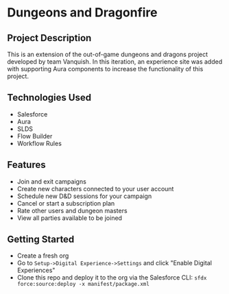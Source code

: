 # Dungeons and Dragonfire

## Project Description
This is an extension of the out-of-game dungeons and dragons project developed by team Vanquish.
In this iteration, an experience site was added with supporting Aura components to increase the 
functionality of this project.

## Technologies Used
* Salesforce
* Aura
* SLDS
* Flow Builder
* Workflow Rules

## Features
* Join and exit campaigns
* Create new characters connected to your user account
* Schedule new D&D sessions for your campaign
* Cancel or start a subscription plan
* Rate other users and dungeon masters
* View all parties available to be joined

## Getting Started
 * Create a fresh org
 * Go to `Setup->Digital Experience->Settings` and click "Enable Digital Experiences"
 * Clone this repo and deploy it to the org via the Salesforce CLI: `sfdx force:source:deploy -x manifest/package.xml`

